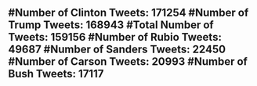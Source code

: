 #Number of Clinton Tweets: 171254
#Number of Trump Tweets: 168943
#Total Number of Tweets: 159156 
#Number of Rubio Tweets: 49687
#Number of Sanders Tweets: 22450
#Number of Carson Tweets: 20993
#Number of Bush Tweets: 17117
---
